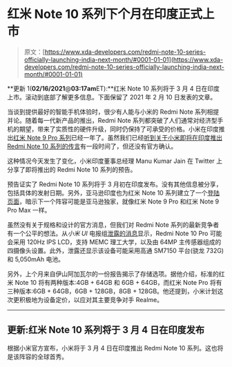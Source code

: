 # 红米 Note 10 系列下个月在印度正式上市

> 原文：[https://www.xda-developers.com/redmi-note-10-series-officially-launching-india-next-month/#0001-01-01](https://www.xda-developers.com/redmi-note-10-series-officially-launching-india-next-month/#0001-01-01)

**更新 1(****02/16/2021****@****03:17am****ET):**红米 Note 10 系列将于 3 月 4 日在印度上市。滚动到底部了解更多信息。下面保留了 2021 年 2 月 10 日发表的文章。

当谈到提供最好的智能手机体验时，很少有人能与小米的 Redmi Note 系列相提并论。随着每一代新产品的推出，Redmi Note 系列都突破了人们通常对经济型手机的期望，带来了实质性的硬件升级，同时仍保持了可承受的价格。小米在印度推出[红米 Note 9 Pro 系列](https://www.xda-developers.com/xiaomi-redmi-note-9-pro-max-snapdragon-720g-33w-fast-charging/)已经一年了。虽然我们已经[听到关于小米即将在印度推出 Redmi Note 10 系列的传言](https://www.xda-developers.com/xiaomi-redmi-note-10-4g-spotted-tenaa-china/)有一段时间了，但还没有官方确认。

这种情况今天发生了变化，小米印度董事总经理 Manu Kumar Jain 在 Twitter 上分享了即将推出的 Redmi Note 10 系列的预告。

预告证实了 Redmi Note 10 系列将于 3 月初在印度发布。没有其他信息被分享，包括具体的发射日期。另外，亚马逊印度也为红米 Note 10 系列建立了一个[登陆页面](https://www.amazon.in/b?tag=xdaportalin-21)，暗示下一个阵容可能是亚马逊独家，就像红米 Note 9 Pro 和红米 Note 9 Pro Max 一样。

虽然没有关于规格和设计的官方消息，但我们对 Redmi Note 系列的最新竞争者有一个公平的想法。从*小米 UI* 电报组[泄露的消息](https://www.xda-developers.com/redmi-note-10-pro-leak-hints-another-mid-range-snapdragon-7-series-phone/)显示，Redmi Note 10 Pro 可能会采用 120Hz IPS LCD，支持 MEMC 理工大学，以及由 64MP 主传感器组成的四摄像头设置。此外，泄露还显示该设备可能采用高通 SM7150 平台(骁龙 732G)和 5,050mAh 电池。

另外，上个月来自伊山阿加瓦尔的一份报告揭示了存储选项。据他介绍，标准的红米 Note 10 将有两种版本:4GB + 64GB 和 6GB + 64GB，而红米 Note Pro 将有三种版本:6GB + 64GB，6GB + 128GB，8GB + 128GB。他还提到，小米计划这次更积极地为设备定价，以应对其主要竞争对手 Realme。

* * *

## 更新:红米 Note 10 系列将于 3 月 4 日在印度发布

根据小米官方宣布，小米将于 3 月 4 日在印度推出 Redmi Note 10 系列。这也将是该阵容的全球首秀。